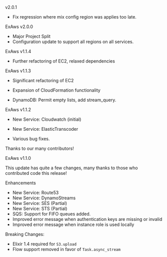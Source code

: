 v2.0.1

- Fix regression where mix config region was applies too late.

ExAws v2.0.0

- Major Project Split
- Configuration update to support all regions on all services.

ExAws v1.1.4

- Further refactoring of EC2, relaxed dependencies

ExAws v1.1.3

- Significant refactoring of EC2
- Expansion of CloudFormation functionality

- DynamoDB: Permit empty lists, add stream_query.

ExAws v1.1.2

- New Service: Cloudwatch (initial)
- New Service: ElasticTranscoder

- Various bug fixes.

Thanks to our many contributors!

ExAws v1.1.0

This update has quite a few changes, many thanks to those who contributed code
this release!

Enhancements
- New Service: Route53
- New Service: DynamoStreams
- New Service: SES (Partial)
- New Service: STS (Partial)
- SQS: Support for FIFO queues added.
- Improved error message when authentication keys are missing or invalid
- Improved error message when instance role is used locally

Breaking Changes:
- Elixir 1.4 required for `S3.upload`
- Flow support removed in favor of `Task.async_stream`
